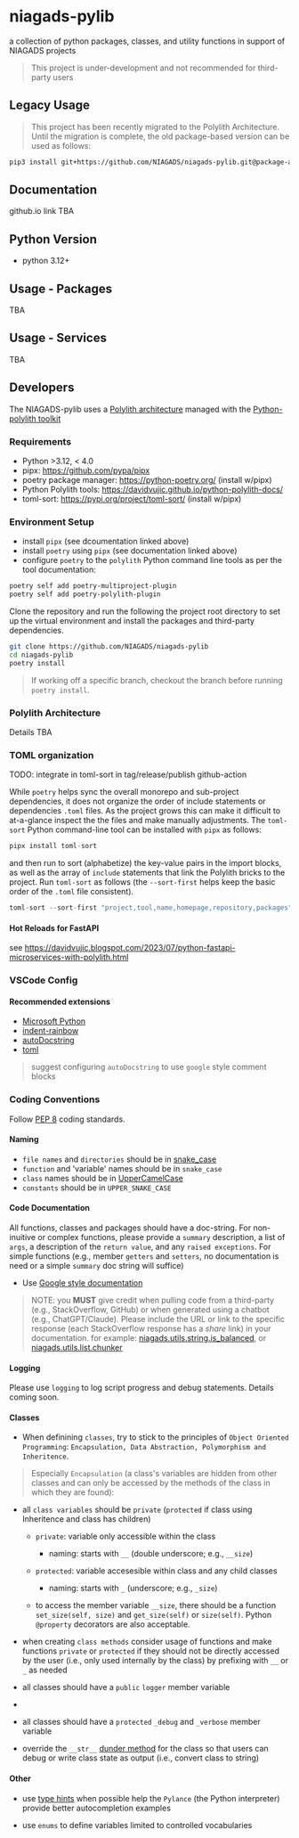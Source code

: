 # niagads-pylib

a collection of python packages, classes, and utility functions in support of NIAGADS projects

> This project is under-development and not recommended for third-party users

## Legacy Usage

> This project has been recently migrated to the Polylith Architecture.  Until the migration is complete, 
> the old package-based version can be used as follows:

```bash
pip3 install git+https://github.com/NIAGADS/niagads-pylib.git@package-architecture
```

## Documentation

github.io link TBA

## Python Version

* python 3.12+

## Usage - Packages

TBA

## Usage - Services

TBA

## Developers

The NIAGADS-pylib uses a [Polylith architecture](https://polylith.gitbook.io/polylith) managed with the [Python-polylith toolkit](https://davidvujic.github.io/python-polylith-docs/)

### Requirements

* Python >3.12, < 4.0
* pipx: <https://github.com/pypa/pipx>
* poetry package manager: <https://python-poetry.org/> (install w/pipx)
* Python Polylith tools: <https://davidvujic.github.io/python-polylith-docs/>
* toml-sort: <https://pypi.org/project/toml-sort/> (install w/pipx)

### Environment Setup

* install `pipx` (see dcoumentation linked above)
* install `poetry` using `pipx` (see documentation linked above)
* configure `poetry` to the `polylith` Python command line tools as per the tool documentation:

```bash
poetry self add poetry-multiproject-plugin
poetry self add poetry-polylith-plugin
```

Clone the repository and run the following the project root directory to set up the virtual environment and install the packages and third-party dependencies.

```bash
git clone https://github.com/NIAGADS/niagads-pylib
cd niagads-pylib
poetry install
```

> If working off a specific branch, checkout the branch before running `poetry install`.

### Polylith Architecture

Details TBA

### TOML organization

TODO: integrate in toml-sort in tag/release/publish github-action

While `poetry` helps sync the overall monorepo and sub-project dependencies, it does not organize the order of include statements or dependencies `.toml` files.  As the project grows this can make it difficult to at-a-glance inspect the the files and make manually adjustments.  The `toml-sort` Python command-line tool can be installed with `pipx` as follows:

```python
pipx install toml-sort
```

and then run to sort (alphabetize) the key-value pairs in the import blocks, as well as the array of `include` statements that link the Polylith bricks to the project.  Run `toml-sort` as follows (the `--sort-first` helps keep the basic order of the `.toml` file consistent).

```python
toml-sort --sort-first "project,tool,name,homepage,repository,packages" pyproject.toml
```

#### Hot Reloads for FastAPI

see <https://davidvujic.blogspot.com/2023/07/python-fastapi-microservices-with-polylith.html>

### VSCode Config

#### Recommended extensions

* [Microsoft Python](https://marketplace.visualstudio.com/items?itemName=ms-python.python)
* [indent-rainbow](https://marketplace.visualstudio.com/items?itemName=oderwat.indent-rainbow)
* [autoDocstring](https://marketplace.visualstudio.com/items?itemName=njpwerner.autodocstring)
* [toml](https://marketplace.visualstudio.com/items?itemName=tamasfe.even-better-toml)

> suggest configuring `autoDocstring` to use `google` style comment blocks

### Coding Conventions

Follow [PEP 8](https://peps.python.org/pep-0008/) coding standards.

#### Naming

* `file names` and `directories` should be in [snake_case](https://www.theserverside.com/definition/Snake-case)
* `function` and 'variable' names should be in `snake_case`
* `class` names should be in [UpperCamelCase](https://www.techtarget.com/whatis/definition/CamelCase#:~:text=CamelCase%20is%20a%20way%20to,humps%20on%20a%20camel%27s%20back.)
* `constants` should be in `UPPER_SNAKE_CASE`

#### Code Documentation

All functions, classes and packages should have a doc-string.  For non-inuitive or complex functions, please provide a `summary` description, a list of `args`, a description of the `return value`, and any `raised exceptions`.  For simple functions (e.g., member `getters` and `setters`, no documentation is need or a simple `summary` doc string will suffice)

* Use [Google style documentation](https://google.github.io/styleguide/pyguide.html#docstrings)

> NOTE: you **MUST** give credit when pulling code from a third-party (e.g., StackOverflow, GitHub) or when generated using a chatbot (e.g., ChatGPT/Claude).  Please include the URL or link to the specific response (each StackOverflow response has a _share_ link) in your documentation.
> for example: [niagads.utils.string.is_balanced](https://github.com/NIAGADS/niagads-pylib/blob/34f505b49332e95b14bdd9074ad4e5534d70bd3f/components/niagads/utils/string.py#L329C1-L351C28), 
> or [niagads.utils.list.chunker](https://github.com/NIAGADS/niagads-pylib/blob/34f505b49332e95b14bdd9074ad4e5534d70bd3f/components/niagads/utils/list.py#L66C1-L81C28)

#### Logging

Please use `logging` to log script progress and debug statements. Details coming soon.

#### Classes

* When definining `classes`, try to stick to the principles of `Object Oriented Programming`: `Encapsulation, Data Abstraction, Polymorphism and Inheritence`.  

> Especially `Encapsulation` (a class's variables are hidden from other classes and can only be accessed by the methods of the class in which they are found):

* all `class variables` should be `private` (`protected` if class using Inheritence and class has children) 
  * `private`: variable only accessible within the class
    * naming: starts with `__` (double underscore; e.g., `__size`)
  * `protected`: variable accesesible within class and any child classes
    * naming: starts with `_` (underscore; e.g., `_size`)

  * to access the member variable `__size`, there should be a function `set_size(self, size)` and `get_size(self)` or `size(self)`.  Python `@property` decorators are also acceptable.
  
* when creating `class methods` consider usage of functions and make functions `private` or `protected` if they should not be directly accessed by the user (i.e., only used internally by the class) by prefixing with `__` or `_` as needed

* all classes should have a `public` `logger` member variable
* 
* all classes should have a `protected` `_debug` and `_verbose` member variable

* override the `__str__` [dunder method](https://mathspp.com/blog/pydonts/dunder-methods) for the class so that users can debug or write class state as output (i.e., convert class to string)


#### Other

* use [type hints](https://docs.python.org/3/library/typing.html) when possible help the `Pylance` (the Python interpreter) provide better autocompletion examples

* use `enums` to define variables limited to controlled vocabularies
